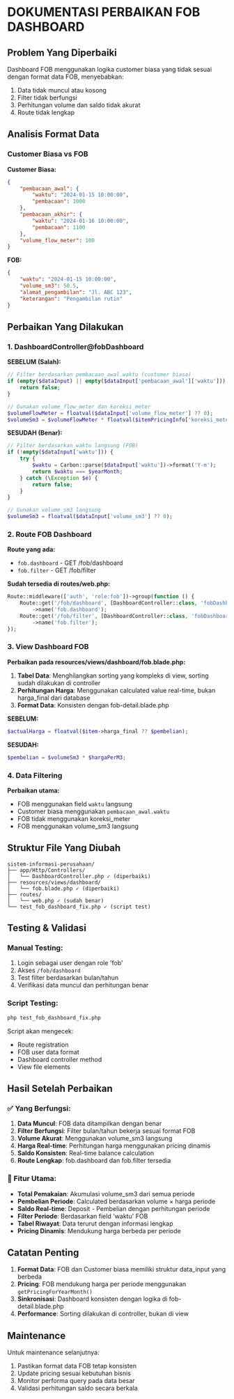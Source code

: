 # DOKUMENTASI PERBAIKAN FOB DASHBOARD

## Problem Yang Diperbaiki

Dashboard FOB menggunakan logika customer biasa yang tidak sesuai dengan format data FOB, menyebabkan:
1. Data tidak muncul atau kosong
2. Filter tidak berfungsi
3. Perhitungan volume dan saldo tidak akurat
4. Route tidak lengkap

## Analisis Format Data

### Customer Biasa vs FOB
**Customer Biasa:**
```json
{
    "pembacaan_awal": {
        "waktu": "2024-01-15 10:00:00",
        "pembacaan": 1000
    },
    "pembacaan_akhir": {
        "waktu": "2024-01-16 10:00:00", 
        "pembacaan": 1100
    },
    "volume_flow_meter": 100
}
```

**FOB:**
```json
{
    "waktu": "2024-01-15 10:00:00",
    "volume_sm3": 50.5,
    "alamat_pengambilan": "Jl. ABC 123",
    "keterangan": "Pengambilan rutin"
}
```

## Perbaikan Yang Dilakukan

### 1. DashboardController@fobDashboard

**SEBELUM (Salah):**
```php
// Filter berdasarkan pembacaan_awal.waktu (customer biasa)
if (empty($dataInput) || empty($dataInput['pembacaan_awal']['waktu'])) {
    return false;
}

// Gunakan volume_flow_meter dan koreksi_meter
$volumeFlowMeter = floatval($dataInput['volume_flow_meter'] ?? 0);
$volumeSm3 = $volumeFlowMeter * floatval($itemPricingInfo['koreksi_meter']);
```

**SESUDAH (Benar):**
```php
// Filter berdasarkan waktu langsung (FOB)
if (!empty($dataInput['waktu'])) {
    try {
        $waktu = Carbon::parse($dataInput['waktu'])->format('Y-m');
        return $waktu === $yearMonth;
    } catch (\Exception $e) {
        return false;
    }
}

// Gunakan volume_sm3 langsung
$volumeSm3 = floatval($dataInput['volume_sm3'] ?? 0);
```

### 2. Route FOB Dashboard

**Route yang ada:**
- `fob.dashboard` - GET /fob/dashboard
- `fob.filter` - GET /fob/filter

**Sudah tersedia di routes/web.php:**
```php
Route::middleware(['auth', 'role:fob'])->group(function () {
    Route::get('/fob/dashboard', [DashboardController::class, 'fobDashboard'])
        ->name('fob.dashboard');
    Route::get('/fob/filter', [DashboardController::class, 'fobDashboard'])
        ->name('fob.filter');
});
```

### 3. View Dashboard FOB

**Perbaikan pada resources/views/dashboard/fob.blade.php:**

1. **Tabel Data**: Menghilangkan sorting yang kompleks di view, sorting sudah dilakukan di controller
2. **Perhitungan Harga**: Menggunakan calculated value real-time, bukan harga_final dari database
3. **Format Data**: Konsisten dengan fob-detail.blade.php

**SEBELUM:**
```php
$actualHarga = floatval($item->harga_final ?? $pembelian);
```

**SESUDAH:**
```php
$pembelian = $volumeSm3 * $hargaPerM3;
```

### 4. Data Filtering

**Perbaikan utama:**
- FOB menggunakan field `waktu` langsung
- Customer biasa menggunakan `pembacaan_awal.waktu`
- FOB tidak menggunakan koreksi_meter
- FOB menggunakan volume_sm3 langsung

## Struktur File Yang Diubah

```
sistem-informasi-perusahaan/
├── app/Http/Controllers/
│   └── DashboardController.php ✓ (diperbaiki)
├── resources/views/dashboard/
│   └── fob.blade.php ✓ (diperbaiki)
├── routes/
│   └── web.php ✓ (sudah benar)
└── test_fob_dashboard_fix.php ✓ (script test)
```

## Testing & Validasi

### Manual Testing:
1. Login sebagai user dengan role 'fob'
2. Akses `/fob/dashboard`
3. Test filter berdasarkan bulan/tahun
4. Verifikasi data muncul dan perhitungan benar

### Script Testing:
```bash
php test_fob_dashboard_fix.php
```

Script akan mengecek:
- Route registration
- FOB user data format
- Dashboard controller method
- View file elements

## Hasil Setelah Perbaikan

### ✅ Yang Berfungsi:
1. **Data Muncul**: FOB data ditampilkan dengan benar
2. **Filter Berfungsi**: Filter bulan/tahun bekerja sesuai format FOB
3. **Volume Akurat**: Menggunakan volume_sm3 langsung
4. **Harga Real-time**: Perhitungan harga menggunakan pricing dinamis
5. **Saldo Konsisten**: Real-time balance calculation
6. **Route Lengkap**: fob.dashboard dan fob.filter tersedia

### 🎯 Fitur Utama:
- **Total Pemakaian**: Akumulasi volume_sm3 dari semua periode
- **Pembelian Periode**: Calculated berdasarkan volume × harga periode
- **Saldo Real-time**: Deposit - Pembelian dengan perhitungan periode
- **Filter Periode**: Berdasarkan field 'waktu' FOB
- **Tabel Riwayat**: Data terurut dengan informasi lengkap
- **Pricing Dinamis**: Mendukung harga berbeda per periode

## Catatan Penting

1. **Format Data**: FOB dan Customer biasa memiliki struktur data_input yang berbeda
2. **Pricing**: FOB mendukung harga per periode menggunakan `getPricingForYearMonth()`
3. **Sinkronisasi**: Dashboard konsisten dengan logika di fob-detail.blade.php
4. **Performance**: Sorting dilakukan di controller, bukan di view

## Maintenance

Untuk maintenance selanjutnya:
1. Pastikan format data FOB tetap konsisten
2. Update pricing sesuai kebutuhan bisnis
3. Monitor performa query pada data besar
4. Validasi perhitungan saldo secara berkala
